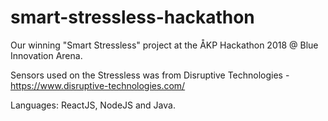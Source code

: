 # smart-stressless-hackathon
Our winning "Smart Stressless" project at the ÅKP Hackathon 2018 @  Blue Innovation Arena.

Sensors used on the Stressless was from Disruptive Technologies - https://www.disruptive-technologies.com/

Languages: ReactJS, NodeJS and Java.

